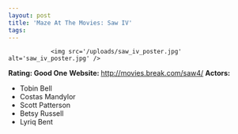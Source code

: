 ```yaml
---
layout: post
title: 'Maze At The Movies: Saw IV'
tags:
---
```



                <img src='/uploads/saw_iv_poster.jpg' alt='saw_iv_poster.jpg' />
<p><strong>Rating: Good One</strong>
<strong>Website: </strong><a href="http://movies.break.com/saw4/"><a href="http://movies.break.com/saw4/">http://movies.break.com/saw4/</a></a>
<strong>Actors: </strong></p>
<ul>
<li>Tobin Bell</li>
<li>Costas Mandylor</li>
<li>Scott Patterson</li>
<li>Betsy Russell</li>
<li>Lyriq Bent</li>
</ul>
